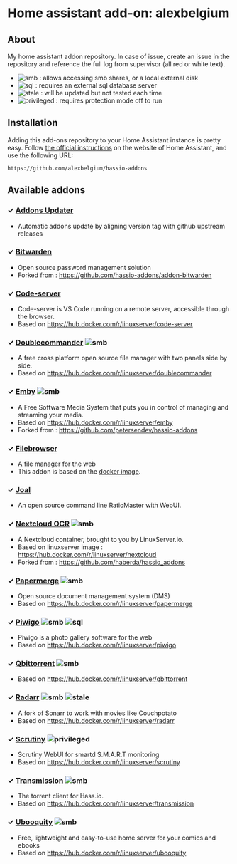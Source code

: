 # Home assistant add-on: alexbelgium

## About
My home assistant addon repository. 
In case of issue, create an issue in the repository and reference the full log from supervisor (all red or white text). 

- ![smb][smb-shield] : allows accessing smb shares, or a local external disk
- ![sql][sql-shield] : requires an external sql database server
- ![stale][stale-shield] : will be updated but not tested each time
- ![privileged][privileged-shield] : requires protection mode off to run

## Installation

Adding this add-ons repository to your Home Assistant instance is
pretty easy. Follow [the official instructions](https://home-assistant.io/hassio/installing_third_party_addons) on the
website of Home Assistant, and use the following URL: 
```
https://github.com/alexbelgium/hassio-addons
```

## Available addons

[//]: # (ADDONLIST_START)

### &#10003; [Addons Updater](addons_updater/)
- Automatic addons update by aligning version tag with github upstream releases

### &#10003; [Bitwarden](bitwarden/)
- Open source password management solution
- Forked from : https://github.com/hassio-addons/addon-bitwarden

### &#10003; [Code-server](code-server/)
- Code-server is VS Code running on a remote server, accessible through the browser.
- Based on https://hub.docker.com/r/linuxserver/code-server

### &#10003; [Doublecommander](doublecommander/) ![smb][smb-shield]
- A free cross platform open source file manager with two panels side by side.
- Based on https://hub.docker.com/r/linuxserver/doublecommander

### &#10003; [Emby](emby/) ![smb][smb-shield]
- A Free Software Media System that puts you in control of managing and streaming your media.
- Based on https://hub.docker.com/r/linuxserver/emby
- Forked from : https://github.com/petersendev/hassio-addons

### &#10003; [Filebrowser](filebrowser/)
- A file manager for the web
- This addon is based on the [docker image](https://hub.docker.com/r/hurlenko/filebrowser).

### &#10003; [Joal](joal/)
- An open source command line RatioMaster with WebUI.

### &#10003; [Nextcloud OCR](nextcloud/) ![smb][smb-shield]
- A Nextcloud container, brought to you by LinuxServer.io. 
- Based on linuxserver image : https://hub.docker.com/r/linuxserver/nextcloud
- Forked from : https://github.com/haberda/hassio_addons

### &#10003; [Papermerge](papermerge/) ![smb][smb-shield]
- Open source document management system (DMS)
- Based on https://hub.docker.com/r/linuxserver/papermerge

### &#10003; [Piwigo](piwigo/) ![smb][smb-shield] ![sql][sql-shield]
- Piwigo is a photo gallery software for the web
- Based on https://hub.docker.com/r/linuxserver/piwigo

### &#10003; [Qbittorrent](qbittorrent/) ![smb][smb-shield]
- Based on https://hub.docker.com/r/linuxserver/qbittorrent

### &#10003; [Radarr](radarr/) ![smb][smb-shield] ![stale][stale-shield]
- A fork of Sonarr to work with movies like Couchpotato	
- Based on https://hub.docker.com/r/linuxserver/radarr

### &#10003; [Scrutiny](scrutiny/) ![privileged][privileged-shield]
- Scrutiny WebUI for smartd S.M.A.R.T monitoring
- Based on https://hub.docker.com/r/linuxserver/scrutiny

### &#10003; [Transmission](transmission/) ![smb][smb-shield] 
- The torrent client for Hass.io.
- Based on https://hub.docker.com/r/linuxserver/transmission

### &#10003; [Ubooquity](ubooquity/) ![smb][smb-shield] 
- Free, lightweight and easy-to-use home server for your comics and ebooks
- Based on https://hub.docker.com/r/linuxserver/ubooquity

[//]: # (ADDONLIST_END)

[stale-shield]: https://img.shields.io/badge/Stale--orange.svg
[smb-shield]: https://img.shields.io/badge/SMB--green?style=plastic.svg
[sql-shield]: https://img.shields.io/badge/SQL-external-orange.svg
[privileged-shield]: https://img.shields.io/badge/privileged-required-orange.svg
 
